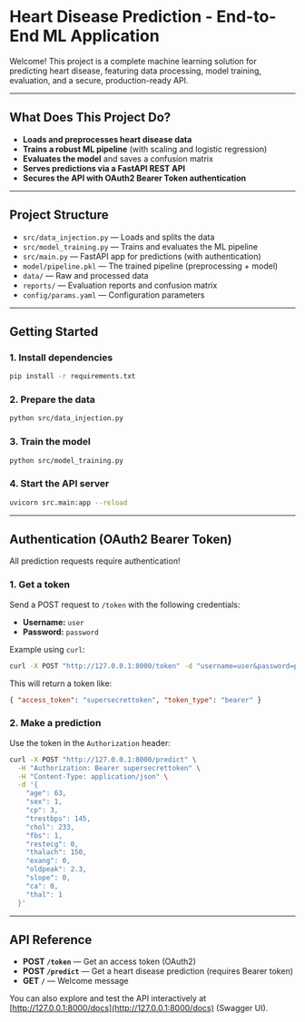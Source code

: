 # Heart Disease Prediction - End-to-End ML Application

Welcome! This project is a complete machine learning solution for predicting heart disease, featuring data processing, model training, evaluation, and a secure, production-ready API.

---

##  What Does This Project Do?

- **Loads and preprocesses heart disease data**
- **Trains a robust ML pipeline** (with scaling and logistic regression)
- **Evaluates the model** and saves a confusion matrix
- **Serves predictions via a FastAPI REST API**
- **Secures the API with OAuth2 Bearer Token authentication**

---

## Project Structure

- `src/data_injection.py` — Loads and splits the data
- `src/model_training.py` — Trains and evaluates the ML pipeline
- `src/main.py` — FastAPI app for predictions (with authentication)
- `model/pipeline.pkl` — The trained pipeline (preprocessing + model)
- `data/` — Raw and processed data
- `reports/` — Evaluation reports and confusion matrix
- `config/params.yaml` — Configuration parameters

---

## Getting Started

### 1. **Install dependencies**

```bash
pip install -r requirements.txt
```

### 2. **Prepare the data**

```bash
python src/data_injection.py
```

### 3. **Train the model**

```bash
python src/model_training.py
```

### 4. **Start the API server**

```bash
uvicorn src.main:app --reload
```

---

## Authentication (OAuth2 Bearer Token)

All prediction requests require authentication!

### 1. **Get a token**

Send a POST request to `/token` with the following credentials:

- **Username:** `user`
- **Password:** `password`

Example using `curl`:

```bash
curl -X POST "http://127.0.0.1:8000/token" -d "username=user&password=password"
```

This will return a token like:

```json
{ "access_token": "supersecrettoken", "token_type": "bearer" }
```

### 2. **Make a prediction**

Use the token in the `Authorization` header:

```bash
curl -X POST "http://127.0.0.1:8000/predict" \
  -H "Authorization: Bearer supersecrettoken" \
  -H "Content-Type: application/json" \
  -d '{
    "age": 63,
    "sex": 1,
    "cp": 3,
    "trestbps": 145,
    "chol": 233,
    "fbs": 1,
    "restecg": 0,
    "thalach": 150,
    "exang": 0,
    "oldpeak": 2.3,
    "slope": 0,
    "ca": 0,
    "thal": 1
  }'
```

---

## API Reference

- **POST `/token`** — Get an access token (OAuth2)
- **POST `/predict`** — Get a heart disease prediction (requires Bearer token)
- **GET `/`** — Welcome message

You can also explore and test the API interactively at [http://127.0.0.1:8000/docs](http://127.0.0.1:8000/docs) (Swagger UI).
